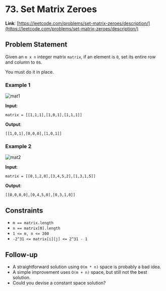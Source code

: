 # 73. Set Matrix Zeroes

**Link**: [https://leetcode.com/problems/set-matrix-zeroes/description/](https://leetcode.com/problems/set-matrix-zeroes/description/)

## Problem Statement

Given an `m x n` integer matrix `matrix`, if an element is `0`, set its entire row and column to `0`s.

You must do it in place.

### Example 1
![mat1](https://github.com/user-attachments/assets/3803fd30-970e-4012-a85f-98d5fc639067)

**Input**:
```
matrix = [[1,1,1],[1,0,1],[1,1,1]]
```

**Output**:
```
[[1,0,1],[0,0,0],[1,0,1]]
```

### Example 2
![mat2](https://github.com/user-attachments/assets/11985e8d-3a6b-4ba3-a8c6-18dfe9d24132)

**Input**:
```
matrix = [[0,1,2,0],[3,4,5,2],[1,3,1,5]]
```

**Output**:
```
[[0,0,0,0],[0,4,5,0],[0,3,1,0]]
```

## Constraints
- `m == matrix.length`
- `n == matrix[0].length`
- `1 <= m, n <= 200`
- `-2^31 <= matrix[i][j] <= 2^31 - 1`

## Follow-up
- A straightforward solution using `O(m * n)` space is probably a bad idea.
- A simple improvement uses `O(m + n)` space, but still not the best solution.
- Could you devise a constant space solution?
